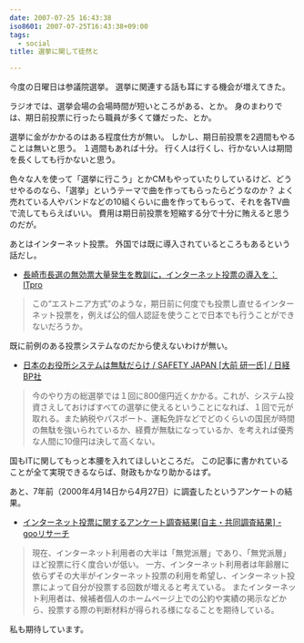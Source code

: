 ```yaml
---
date: 2007-07-25 16:43:38
iso8601: 2007-07-25T16:43:38+09:00
tags:
  - social
title: 選挙に関して徒然と

---
```


今度の日曜日は参議院選挙。
選挙に関連する話も耳にする機会が増えてきた。

ラジオでは、選挙会場の会場時間が短いところがある、とか。
身のまわりでは、期日前投票に行ったら職員が多くて嫌だった、とか。

選挙に金がかかるのはある程度仕方が無い。
しかし、期日前投票を2週間もやることは無いと思う。
１週間もあれば十分。
行く人は行くし、行かない人は期間を長くしても行かないと思う。

色々な人を使って「選挙に行こう」とかCMもやっていたりしているけど、どうせやるのなら、「選挙」というテーマで曲を作ってもらったらどうなのか？
よく売れている人やバンドなどの10組くらいに曲を作ってもらって、それを各TV曲で流してもらえばいい。
費用は期日前投票を短縮する分で十分に賄えると思うのだが。

あとはインターネット投票。
外国では既に導入されているところもあるという話だし。

- <a href="http://itpro.nikkeibp.co.jp/article/OPINION/20070427/269777/">長崎市長選の無効票大量発生を教訓に，インターネット投票の導入を：ITpro</a>

<blockquote>この“エストニア方式”のような，期日前に何度でも投票し直せるインターネット投票を，例えば公的個人認証を使うことで日本でも行うことができないだろうか。</blockquote>

既に前例のある投票システムなのだから使えないわけが無い。

- <a href="http://www.nikkeibp.co.jp/sj/2/column/a/90/">日本のお役所システムは無駄だらけ / SAFETY JAPAN [大前 研一氏] / 日経BP社</a>

<blockquote>今のやり方の総選挙では１回に800億円近くかかる。これが、システム投資さえしておけばすべての選挙に使えるということになれば、１回で元が取れる。また納税やパスポート、運転免許などでどのくらいの国民が時間の無駄を強いられているか、経費が無駄になっているか、を考えれば優秀な人間に10億円は決して高くない。</blockquote>

国もITに関してもっと本腰を入れてほしいところだ。
この記事に書かれていることが全て実現できるならば、財政もかなり助かるはず。

あと、7年前（2000年4月14日から4月27日）に調査したというアンケートの結果。

- <a href="http://research.nttcoms.com/index.html">インターネット投票に関するアンケート調査結果[自主・共同調査結果] - gooリサーチ</a>

<blockquote>現在、インターネット利用者の大半は「無党派層」であり、「無党派層」ほど投票に行く度合いが低い。
一方、インターネット利用者は年齢層に依らずその大半がインターネット投票の利用を希望し、インターネット投票によって自分が投票する回数が増えると考えている。
またインターネット利用者は、候補者個人のホームページ上での公約や実績の掲示などから、投票する際の判断材料が得られる様になることを期待している。</blockquote>

私も期待しています。
